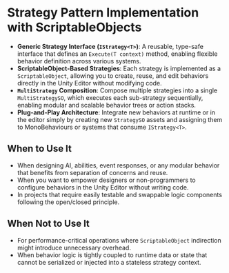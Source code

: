 # Strategy Pattern Implementation with ScriptableObjects

- **Generic Strategy Interface (`IStrategy<T>`)**: A reusable, type-safe interface that defines an `Execute(T context)` method, enabling flexible behavior definition across various systems.
- **ScriptableObject-Based Strategies**: Each strategy is implemented as a `ScriptableObject`, allowing you to create, reuse, and edit behaviors directly in the Unity Editor without modifying code.
- **`MultiStrategy` Composition**: Compose multiple strategies into a single `MultiStrategySO`, which executes each sub-strategy sequentially, enabling modular and scalable behavior trees or action stacks.
- **Plug-and-Play Architecture**: Integrate new behaviors at runtime or in the editor simply by creating new `StrategySO` assets and assigning them to MonoBehaviours or systems that consume `IStrategy<T>`.

## When to Use It

- When designing AI, abilities, event responses, or any modular behavior that benefits from separation of concerns and reuse.
- When you want to empower designers or non-programmers to configure behaviors in the Unity Editor without writing code.
- In projects that require easily testable and swappable logic components following the open/closed principle.

## When Not to Use It

- For performance-critical operations where `ScriptableObject` indirection might introduce unnecessary overhead.
- When behavior logic is tightly coupled to runtime data or state that cannot be serialized or injected into a stateless strategy context.